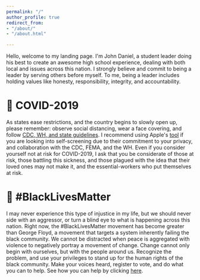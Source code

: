 ```yaml
---
permalink: "/"
author_profile: true
redirect_from:
- "/about/"
- "/about.html"

---
```


Hello, welcome to my landing page. I'm John Daniel, a student leader doing his best to create an awesome high school experience, dealing with both local and issues across this nation. I strongly believe and commit to being a leader by serving others before myself. To me, being a leader includes holding values like honesty, responsibility, integrity, and accountability.

:paperclip: COVID-2019
======
As states ease restrictions, and the country begins to slowly open up, please remember: observe social distancing, wear a face covering, and follow [CDC, WH, and state guidelines](https://coronavirus.gov/). I recommend using Apple's [tool](https://apple.com/covid19) if you are looking into self-screening due to their commitment to your privacy, and collaboration with the CDC, FEMA, and the WH. Even if you consider yourself not at risk for COVID-2019, I ask that you be considerate of those at risk, those battling this sickness, and those plagued with the idea that their loved ones may not make it, and the essential-workers who put themselves at risk.

:paperclip: #BlackLivesMatter
======

I may never experience this type of injustice in my life, but we should never side with an aggressor, or turn a blind eye to what is happening across this nation. Right now, the #BlackLivesMatter movement has become greater than George Floyd, a movement that targets a system inherently failing the black community. We cannot be distracted when peace is aggregated with violence to negatively portray a movement of change. Change cannot only begin with ourselves, but with the people around us. Recognize the problem, and use your privileges to stand up for the human rights of the black community. Make your voices heard, register to vote, and do what you can to help. See how you can help by clicking [here](https://blacklivesmatters.carrd.co).
